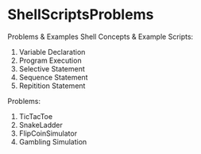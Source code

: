 # ShellScriptsProblems
Problems &amp; Examples
Shell Concepts & Example Scripts:

1. Variable Declaration
2. Program Execution
3. Selective Statement
4. Sequence Statement
5. Repitition Statement

Problems:
1. TicTacToe
2. SnakeLadder
3. FlipCoinSimulator
4. Gambling Simulation
